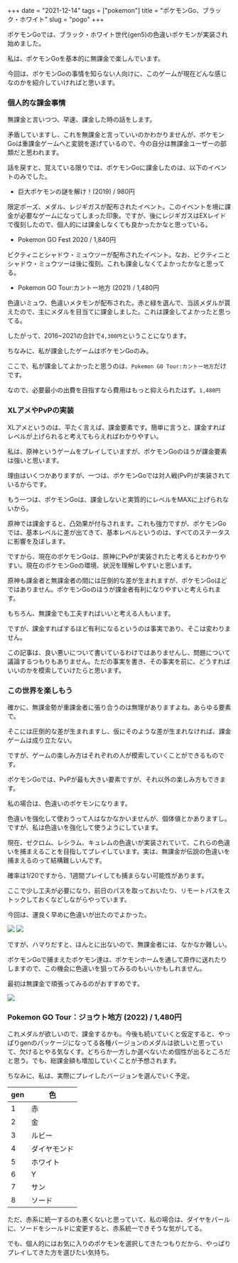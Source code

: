 +++
date = "2021-12-14"
tags = ["pokemon"]
title = "ポケモンGo、ブラック・ホワイト"
slug = "pogo"
+++

ポケモンGoでは、ブラック・ホワイト世代(gen5)の色違いポケモンが実装され始めました。

私は、ポケモンGoを基本的に無課金で楽しんでいます。

今回は、ポケモンGoの事情を知らない人向けに、このゲームが現在どんな感じなのかを紹介していければと思います。

### 個人的な課金事情

無課金と言いつつ、早速、課金した時の話をします。

矛盾していますし、これを無課金と言っていいのかわかりませんが、ポケモンGoは重課金ゲームへと変貌を遂げているので、今の自分は無課金ユーザーの部類だと思われます。

話を戻すと、覚えている限りでは、ポケモンGoに課金したのは、以下のイベントのみでした。

- 巨大ポケモンの謎を解け！(2019) / 980円

限定ポーズ、メダル、レジギガスが配布されたイベント。このイベントを境に課金が必要なゲームになってしまった印象。ですが、後にレジギガスはEXレイドで復刻したので、個人的には課金しなくても良かったかなと思っている。

- Pokemon GO Fest 2020 / 1,840円

ビクティニとシャドウ・ミュウツーが配布されたイベント。なお、ビクティニとシャドウ・ミュウツーは後に復刻。これも課金しなくてよかったかなと思ってる。

- Pokemon GO Tour:カントー地方 (2021) / 1,480円

色違いミュウ、色違いメタモンが配布された。赤と緑を選んで、当該メダルが貰えたので、主にメダルを目当てに課金しました。これは課金してよかったと思ってる。

したがって、2016~2021の合計で`4,300円`ということになります。

ちなみに、私が課金したゲームはポケモンGoのみ。

ここで、私が課金してよかったと思うのは、`Pokemon GO Tour:カントー地方`だけです。

なので、必要最小の出費を目指すなら費用はもっと抑えられたはず。`1,480円`

### XLアメやPvPの実装

XLアメというのは、平たく言えば、課金要素です。簡単に言うと、課金すればレベルが上げられると考えてもらえればわかりやすい。

私は、原神というゲームをプレイしていますが、ポケモンGoのほうが課金要素は強いと思います。

理由はいくつかありますが、一つは、ポケモンGoでは対人戦(PvP)が実装されているからです。

もう一つは、ポケモンGoは、課金しないと実質的にレベルをMAXに上げられないから。

原神では課金すると、凸効果が付与されます。これも強力ですが、ポケモンGoでは、基本レベルに差が出てきて、基本レベルというのは、すべてのステータスに影響を及ぼします。

ですから、現在のポケモンGoは、原神にPvPが実装されたと考えるとわかりやすい。現在のポケモンGoの環境、状況を理解しやすいと思います。

原神も課金者と無課金者の間には圧倒的な差が生まれますが、ポケモンGoほどではありません。ポケモンGoのほうが課金者有利になりやすいと考えられます。

もちろん、無課金でも工夫すればいいと考える人もいます。

ですが、課金すればするほど有利になるというのは事実であり、そこは変わりません。

この記事は、良い悪いについて書いているわけではありませんし、問題について議論するつもりもありません。ただの事実を書き、その事実を前に、どうすればいいのかを模索していけたらと思います。

### この世界を楽しもう

確かに、無課金勢が重課金者に張り合うのは無理がありますよね。あらゆる要素で。

そこには圧倒的な差が生まれますし、仮にそのような差が生まれなければ、課金ゲームは成り立たない。

ですが、ゲームの楽しみ方はそれぞれの人が模索していくことができるものです。

ポケモンGoでは、PvPが最も大きい要素ですが、それ以外の楽しみ方もできます。

私の場合は、色違いのポケモンになります。

色違いを強化して使おうって人はなかなかいませんが、個体値とかありますし。ですが、私は色違いを強化して使うようにしています。

現在、ゼクロム、レシラム、キュレムの色違いが実装されていて、これらの色違いを捕まえることを目指してプレイしています。実は、無課金が伝説の色違いを捕まえるのって結構難しいんです。

確率は1/20ですから、1週間プレイしても捕まらない可能性があります。

ここで少し工夫が必要になり、前日のパスを取っておいたり、リモートパスをストックしておくなどしながらやっています。

今回は、運良く早めに色違いが出たのでよかった。

![](https://raw.githubusercontent.com/syui/img/master/other/pokemongo_20211214_0002.jpg)
![](https://raw.githubusercontent.com/syui/img/master/other/pokemongo_20211214_0003.jpg)

ですが、ハマりだすと、ほんとに出ないので、無課金者には、なかなか難しい。

ポケモンGoで捕まえたポケモン達は、ポケモンホームを通して原作に送れたりしますので、この機会に色違いを狙ってみるのもいいかもしれません。

最初は無課金で頑張ってみるのがおすすめです。

![](https://raw.githubusercontent.com/syui/img/master/other/pokemongo_20211214_0001.jpg)

### Pokemon GO Tour：ジョウト地方 (2022) / 1,480円

これメダルが欲しいので、課金するかも。今後も続いていくと仮定すると、やっぱりgenのパッケージになってる各種バージョンのメダルは欲しいと思っていて、欠けるとやる気なくす。どちらか一方しか選べないため個性が出るところだと思う。でも、総課金額も増加していくことが予想されます。

ちなみに、私は、実際にプレイしたバージョンを選んでいく予定。

|gen|色|
|---|---|
|1|赤|
|2|金|
|3|ルビー|
|4|ダイヤモンド|
|5|ホワイト|
|6|Y|
|7|サン|
|8|ソード|

ただ、赤系に統一するのも悪くないと思っていて、私の場合は、ダイヤをパールに、ソードをシールドに変更すると、赤系統一できそうな気がしてる。

でも、個人的にはお気に入りのポケモンを選択してきたつもりだから、やっぱりプレイしてきた方を選びたい気持ち。

